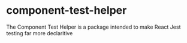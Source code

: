 # component-test-helper
The Component Test Helper is a package intended to make React Jest testing far more declaritive
